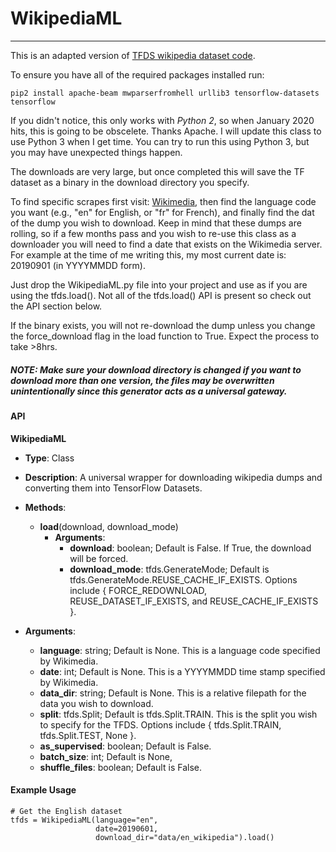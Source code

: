 # WikipediaML

---

This is an adapted version of [TFDS wikipedia dataset code](https://github.com/tensorflow/datasets/blob/master/tensorflow_datasets/text/wikipedia.py).

To ensure you have all of the required packages installed run:

```
pip2 install apache-beam mwparserfromhell urllib3 tensorflow-datasets tensorflow
```

If you didn't notice, this only works with _Python 2_, so when January 2020 hits, this is going to be obscelete. Thanks Apache. I will update this class to use Python 3 when I get time. You can try to run this using Python 3, but you may have unexpected things happen.

The downloads are very large, but once completed this will save the TF dataset as a binary in the download directory you specify.

To find specific scrapes first visit: [Wikimedia](https://dumps.wikimedia.org/backup-index.html), then find the language code you want (e.g., "en" for English, or "fr" for French), and finally find the dat of the dump you wish to download. Keep in mind that these dumps are rolling, so if a few months pass and you wish to re-use this class as a downloader you will need to find a date that exists on the Wikimedia server. For example at the time of me writing this, my most current date is: 20190901 (in YYYYMMDD form).

Just drop the WikipediaML.py file into your project and use as if you are using the tfds.load(). Not all of the tfds.load() API is present so check out the API section below.

If the binary exists, you will not re-download the dump unless you change the force_download flag in the load function to True. Expect the process to take >8hrs.

##### NOTE: Make sure your download directory is changed if you want to download more than one version, the files may be overwritten unintentionally since this generator acts as a universal gateway.

#### API

**WikipediaML**

- **Type**: Class
- **Description**: A universal wrapper for downloading wikipedia dumps and converting them into TensorFlow Datasets.

- **Methods**:

  - **load**(download, download_mode)
    - **Arguments**:
      - **download**: boolean; Default is False. If True, the download will be forced.
      - **download_mode**: tfds.GenerateMode; Default is tfds.GenerateMode.REUSE_CACHE_IF_EXISTS. Options include { FORCE_REDOWNLOAD, REUSE_DATASET_IF_EXISTS, and REUSE_CACHE_IF_EXISTS }.

- **Arguments**:

  - **language**: string; Default is None. This is a language code specified by Wikimedia.
  - **date**: int; Default is None. This is a YYYYMMDD time stamp specified by Wikimedia.
  - **data_dir**: string; Default is None. This is a relative filepath for the data you wish to download.
  - **split**: tfds.Split; Default is tfds.Split.TRAIN. This is the split you wish to specify for the TFDS. Options include { tfds.Split.TRAIN, tfds.Split.TEST, None }.
  - **as_supervised**: boolean; Default is False.
  - **batch_size**: int; Default is None,
  - **shuffle_files**: boolean; Default is False.

#### Example Usage

```
# Get the English dataset
tfds = WikipediaML(language="en",
                   date=20190601,
                   download_dir="data/en_wikipedia").load()
```
